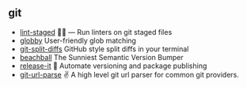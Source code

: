 ## git

- [lint-staged](https://github.com/okonet/lint-staged) 🚫💩 — Run linters on git staged files
- [globby](https://github.com/sindresorhus/globby) User-friendly glob matching
- [git-split-diffs](https://github.com/banga/git-split-diffs) GitHub style split diffs in your terminal
- [beachball](https://github.com/microsoft/beachball) The Sunniest Semantic Version Bumper
- [release-it](https://github.com/release-it/release-it) 🚀 Automate versioning and package publishing
- [git-url-parse](https://github.com/IonicaBizau/git-url-parse) :v: A high level git url parser for common git providers.
